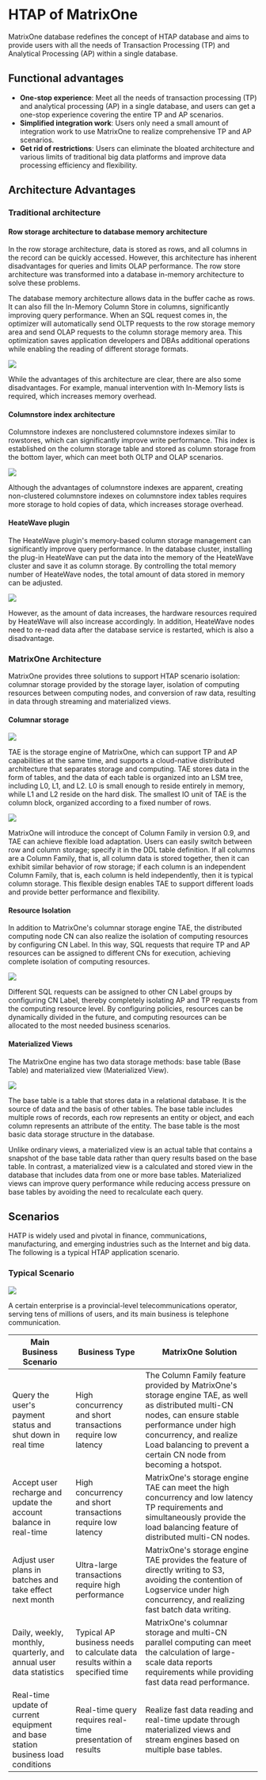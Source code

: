 # HTAP of MatrixOne

MatrixOne database redefines the concept of HTAP database and aims to provide users with all the needs of Transaction Processing (TP) and Analytical Processing (AP) within a single database.

## Functional advantages

- **One-stop experience**: Meet all the needs of transaction processing (TP) and analytical processing (AP) in a single database, and users can get a one-stop experience covering the entire TP and AP scenarios.
- **Simplified integration work**: Users only need a small amount of integration work to use MatrixOne to realize comprehensive TP and AP scenarios.
- **Get rid of restrictions**: Users can eliminate the bloated architecture and various limits of traditional big data platforms and improve data processing efficiency and flexibility.

## Architecture Advantages

### Traditional architecture

#### Row storage architecture to database memory architecture

In the row storage architecture, data is stored as rows, and all columns in the record can be quickly accessed. However, this architecture has inherent disadvantages for queries and limits OLAP performance. The row store architecture was transformed into a database in-memory architecture to solve these problems.

The database memory architecture allows data in the buffer cache as rows. It can also fill the In-Memory Column Store in columns, significantly improving query performance. When an SQL request comes in, the optimizer will automatically send OLTP requests to the row storage memory area and send OLAP requests to the column storage memory area. This optimization saves application developers and DBAs additional operations while enabling the reading of different storage formats.

![](https://github.com/matrixorigin/artwork/blob/main/docs/overview/htap/oracle-htap-arch.png?raw=true)

While the advantages of this architecture are clear, there are also some disadvantages. For example, manual intervention with In-Memory lists is required, which increases memory overhead.

#### Columnstore index architecture

Columnstore indexes are nonclustered columnstore indexes similar to rowstores, which can significantly improve write performance. This index is established on the column storage table and stored as column storage from the bottom layer, which can meet both OLTP and OLAP scenarios.

![](https://github.com/matrixorigin/artwork/blob/main/docs/overview/htap/sqlserver-htap-arch.png?raw=true)

Although the advantages of columnstore indexes are apparent, creating non-clustered columnstore indexes on columnstore index tables requires more storage to hold copies of data, which increases storage overhead.

#### HeateWave plugin

The HeateWave plugin's memory-based column storage management can significantly improve query performance. In the database cluster, installing the plug-in HeateWave can put the data into the memory of the HeateWave cluster and save it as column storage. By controlling the total memory number of HeateWave nodes, the total amount of data stored in memory can be adjusted.

![](https://github.com/matrixorigin/artwork/blob/main/docs/overview/htap/mysql-htap-arch.png?raw=true)

However, as the amount of data increases, the hardware resources required by HeateWave will also increase accordingly. In addition, HeateWave nodes need to re-read data after the database service is restarted, which is also a disadvantage.

### MatrixOne Architecture

MatrixOne provides three solutions to support HTAP scenario isolation: columnar storage provided by the storage layer, isolation of computing resources between computing nodes, and conversion of raw data, resulting in data through streaming and materialized views.

#### Columnar storage

![](https://github.com/matrixorigin/artwork/blob/main/docs/overview/htap/mo-htap-arch-1.png?raw=true)

TAE is the storage engine of MatrixOne, which can support TP and AP capabilities at the same time, and supports a cloud-native distributed architecture that separates storage and computing. TAE stores data in the form of tables, and the data of each table is organized into an LSM tree, including L0, L1, and L2. L0 is small enough to reside entirely in memory, while L1 and L2 reside on the hard disk. The smallest IO unit of TAE is the column block, organized according to a fixed number of rows.

![](https://github.com/matrixorigin/artwork/blob/main/docs/overview/htap/mo-htap-arch-2.png?raw=true)

MatrixOne will introduce the concept of Column Family in version 0.9, and TAE can achieve flexible load adaptation. Users can easily switch between row and column storage; specify it in the DDL table definition. If all columns are a Column Family, that is, all column data is stored together, then it can exhibit similar behavior of row storage; if each column is an independent Column Family, that is, each column is held independently, then it is typical column storage. This flexible design enables TAE to support different loads and provide better performance and flexibility.

#### Resource Isolation

In addition to MatrixOne's columnar storage engine TAE, the distributed computing node CN can also realize the isolation of computing resources by configuring CN Label. In this way, SQL requests that require TP and AP resources can be assigned to different CNs for execution, achieving complete isolation of computing resources.

![](https://github.com/matrixorigin/artwork/blob/main/docs/overview/htap/mo-htap-arch-3.png?raw=true)

Different SQL requests can be assigned to other CN Label groups by configuring CN Label, thereby completely isolating AP and TP requests from the computing resource level. By configuring policies, resources can be dynamically divided in the future, and computing resources can be allocated to the most needed business scenarios.

#### Materialized Views

The MatrixOne engine has two data storage methods: base table (Base Table) and materialized view (Materialized View).

![](https://github.com/matrixorigin/artwork/blob/main/docs/overview/htap/mo-htap-arch-4.png?raw=true)

The base table is a table that stores data in a relational database. It is the source of data and the basis of other tables. The base table includes multiple rows of records, each row represents an entity or object, and each column represents an attribute of the entity. The base table is the most basic data storage structure in the database.

Unlike ordinary views, a materialized view is an actual table that contains a snapshot of the base table data rather than query results based on the base table. In contrast, a materialized view is a calculated and stored view in the database that includes data from one or more base tables. Materialized views can improve query performance while reducing access pressure on base tables by avoiding the need to recalculate each query.

## Scenarios

HATP is widely used and pivotal in finance, communications, manufacturing, and emerging industries such as the Internet and big data. The following is a typical HTAP application scenario.

### Typical Scenario

![](https://github.com/matrixorigin/artwork/blob/main/docs/overview/htap/scenario.png?raw=true)

A certain enterprise is a provincial-level telecommunications operator, serving tens of millions of users, and its main business is telephone communication.

|Main Business Scenario|Business Type|MatrixOne Solution|
|---|---|---|
|Query the user's payment status and shut down in real time|High concurrency and short transactions require low latency|The Column Family feature provided by MatrixOne's storage engine TAE, as well as distributed multi-CN nodes, can ensure stable performance under high concurrency, and realize Load balancing to prevent a certain CN node from becoming a hotspot. |
|Accept user recharge and update the account balance in real-time |High concurrency and short transactions require low latency|MatrixOne's storage engine TAE can meet the high concurrency and low latency TP requirements and simultaneously provide the load balancing feature of distributed multi-CN nodes. |
|Adjust user plans in batches and take effect next month|Ultra-large transactions require high performance|MatrixOne's storage engine TAE provides the feature of directly writing to S3, avoiding the contention of Logservice under high concurrency, and realizing fast batch data writing. |
|Daily, weekly, monthly, quarterly, and annual user data statistics|Typical AP business needs to calculate data results within a specified time|MatrixOne's columnar storage and multi-CN parallel computing can meet the calculation of large-scale data reports requirements while providing fast data read performance. |
|Real-time update of current equipment and base station business load conditions|Real-time query requires real-time presentation of results|Realize fast data reading and real-time update through materialized views and stream engines based on multiple base tables. |

